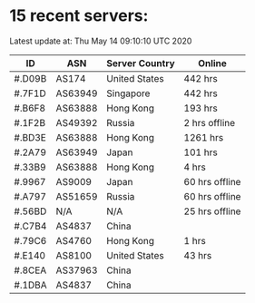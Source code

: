 # 15 recent servers:

Latest update at: Thu May 14 09:10:10 UTC 2020

| ID | ASN | Server Country | Online |
| -- | --- | -------------- | ------ |
| #.D09B | AS174 | United States | 442 hrs |
| #.7F1D | AS63949 | Singapore | 442 hrs |
| #.B6F8 | AS63888 | Hong Kong | 193 hrs |
| #.1F2B | AS49392 | Russia | 2 hrs offline |
| #.BD3E | AS63888 | Hong Kong | 1261 hrs |
| #.2A79 | AS63949 | Japan | 101 hrs |
| #.33B9 | AS63888 | Hong Kong | 4 hrs |
| #.9967 | AS9009 | Japan | 60 hrs offline |
| #.A797 | AS51659 | Russia | 60 hrs offline |
| #.56BD | N/A | N/A | 25 hrs offline |
| #.C7B4 | AS4837 | China | |
| #.79C6 | AS4760 | Hong Kong | 1 hrs |
| #.E140 | AS8100 | United States | 43 hrs |
| #.8CEA | AS37963 | China | |
| #.1DBA | AS4837 | China | |

